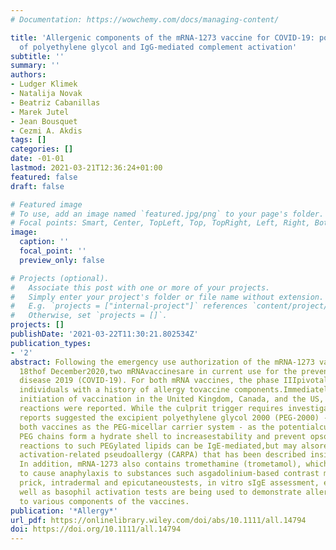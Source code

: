```yaml
---
# Documentation: https://wowchemy.com/docs/managing-content/

title: 'Allergenic components of the mRNA-1273 vaccine for COVID-19: possible involvement
  of polyethylene glycol and IgG-mediated complement activation'
subtitle: ''
summary: ''
authors:
- Ludger Klimek
- Natalija Novak
- Beatriz Cabanillas
- Marek Jutel
- Jean Bousquet
- Cezmi A. Akdis
tags: []
categories: []
date: -01-01
lastmod: 2021-03-21T12:36:24+01:00
featured: false
draft: false

# Featured image
# To use, add an image named `featured.jpg/png` to your page's folder.
# Focal points: Smart, Center, TopLeft, Top, TopRight, Left, Right, BottomLeft, Bottom, BottomRight.
image:
  caption: ''
  focal_point: ''
  preview_only: false

# Projects (optional).
#   Associate this post with one or more of your projects.
#   Simply enter your project's folder or file name without extension.
#   E.g. `projects = ["internal-project"]` references `content/project/deep-learning/index.md`.
#   Otherwise, set `projects = []`.
projects: []
publishDate: '2021-03-22T11:30:21.802534Z'
publication_types:
- '2'
abstract: Following the emergency use authorization of the mRNA-1273 vaccine on the
  18thof December2020,two mRNAvaccinesare in current use for the prevention of coronavirus
  disease 2019 (COVID-19). For both mRNA vaccines, the phase IIIpivotal trials excluded
  individuals with a history of allergy tovaccine components.Immediately after the
  initiation of vaccination in the United Kingdom, Canada, and the US, anaphylactic
  reactions were reported. While the culprit trigger requires investigation, initial
  reports suggested the excipient polyethylene glycol 2000 (PEG-2000) -contained in
  both vaccines as the PEG-micellar carrier system - as the potentialculprit. Surface
  PEG chains form a hydrate shell to increasestability and prevent opsonization. Allergic
  reactions to such PEGylated lipids can be IgE-mediated,but may alsoresult from complement
  activation-related pseudoallergy (CARPA) that has been described insimilar liposomes.
  In addition, mRNA-1273 also contains tromethamine (trometamol), which has been reported
  to cause anaphylaxis to substances such asgadolinium-based contrast media. Skin
  prick, intradermal and epicutaneoustests, in vitro sIgE assessment, evaluation ofsIgG/IgM,as
  well as basophil activation tests are being used to demonstrate allergic reactions
  to various components of the vaccines.
publication: '*Allergy*'
url_pdf: https://onlinelibrary.wiley.com/doi/abs/10.1111/all.14794
doi: https://doi.org/10.1111/all.14794
---
```

